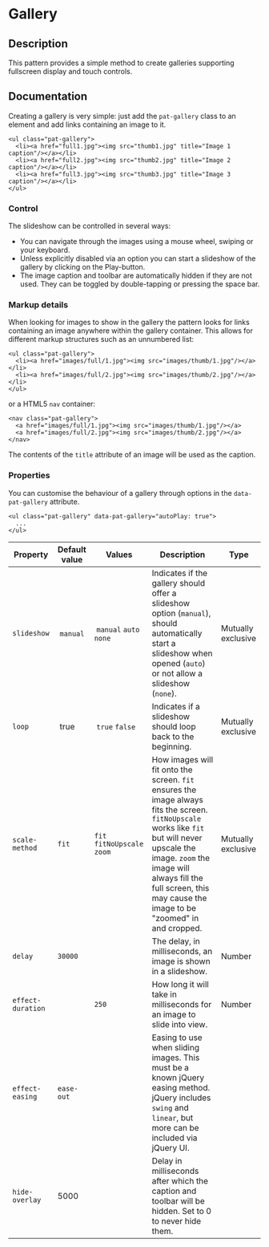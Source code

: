 # Gallery

## Description
This pattern provides a simple method to create galleries supporting fullscreen
display and touch controls.

## Documentation

Creating a gallery is very simple: just add the `pat-gallery` class to an
element and add links containing an image to it.

    <ul class="pat-gallery">
      <li><a href="full1.jpg"><img src="thumb1.jpg" title="Image 1 caption"/></a></li>
      <li><a href="full2.jpg"><img src="thumb2.jpg" title="Image 2 caption"/></a></li>
      <li><a href="full3.jpg"><img src="thumb3.jpg" title="Image 3 caption"/></a></li>
    </ul>

### Control

The slideshow can be controlled in several ways:

- You can navigate through the images using a mouse wheel, swiping or your keyboard.
- Unless explicitly disabled via an option you can start a slideshow of the gallery by clicking on the Play-button.
- The image caption and toolbar are automatically hidden if they are not used. They can be toggled by double-tapping or pressing the space bar.

### Markup details

When looking for images to show in the gallery the pattern looks for links containing an image anywhere within the gallery container. This allows for different markup structures such as an unnumbered list:

    <ul class="pat-gallery">
      <li><a href="images/full/1.jpg"><img src="images/thumb/1.jpg"/></a></li>
      <li><a href="images/full/2.jpg"><img src="images/thumb/2.jpg"/></a></li>
    </ul>

or a HTML5 `nav` container:

    <nav class="pat-gallery">
      <a href="images/full/1.jpg"><img src="images/thumb/1.jpg"/></a>
      <a href="images/full/2.jpg"><img src="images/thumb/2.jpg"/></a>
    </nav>

The contents of the `title` attribute of an image will be used as the caption.


### Properties

You can customise the behaviour of a gallery through options in the
`data-pat-gallery` attribute.

    <ul class="pat-gallery" data-pat-gallery="autoPlay: true">
      ...
    </ul>

| Property | Default value | Values | Description | Type |
| ----- | --------| -------- | ------- | ----------- |
| `slideshow` | `manual` | `manual` `auto` `none` | Indicates if the gallery should offer a slideshow option (`manual`), should automatically start a slideshow when opened (`auto`) or not allow a slideshow (`none`).| Mutually exclusive |
| `loop` | true | `true` `false` | Indicates if a slideshow should loop back to the beginning.|Mutually exclusive|
| `scale-method` | `fit` | `fit` `fitNoUpscale` `zoom` | How images will fit onto the screen. `fit` ensures the image always fits the screen. `fitNoUpscale` works like `fit` but will never upscale the image. `zoom` the image will always fill the full screen, this may cause the image to be "zoomed" in and cropped.|Mutually exclusive |
| `delay` | `30000` | | The delay, in milliseconds, an image is shown in a slideshow.|Number|
| `effect-duration` | | `250` | How long it will take in milliseconds for an image to slide into view.|Number|
| `effect-easing` | `ease-out` | | Easing to use when sliding images. This must be a known jQuery easing method. jQuery includes `swing` and `linear`, but more can be included via jQuery UI. | |
| `hide-overlay` | 5000 | | Delay in milliseconds after which the caption and toolbar will be hidden. Set to 0 to never hide them. | |
